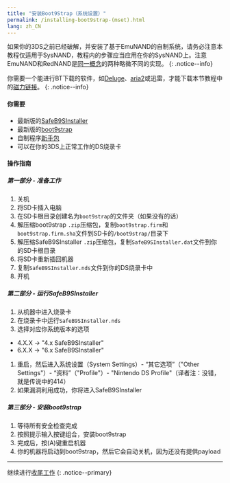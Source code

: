 ```yaml
---
title: "安装Boot9Strap（系统设置）"
permalink: /installing-boot9strap-(mset).html
lang: zh_CN
---
```


如果你的3DS之前已经破解，并安装了基于EmuNAND的自制系统，请务必注意本教程仅适用于SysNAND，教程内的步骤应当应用在你的SysNAND上。注意EmuNAND和RedNAND是[同一概念](http://3dbrew.org/wiki/NAND_Redirection)的两种略微不同的实现。
{: .notice--info}

你需要一个能进行BT下载的软件，如[Deluge](http://dev.deluge-torrent.org/wiki/Download)、[aria2](https://aria2.github.io/)或迅雷，才能下载本节教程中的[磁力链接](http://baike.baidu.com/item/%E7%A3%81%E5%8A%9B%E9%93%BE%E6%8E%A5)。
{: .notice--info}

#### 你需要

* 最新版的[SafeB9SInstaller](https://github.com/d0k3/SafeB9SInstaller/releases/latest)
* 最新版的[boot9strap](https://github.com/SciresM/boot9strap/releases/latest)
* 自制程序[新手包](http://smealum.github.io/ninjhax2/starter.zip)
* 可以在你的3DS上正常工作的DS烧录卡

#### 操作指南

##### 第一部分 - 准备工作

1. 关机
1. 将SD卡插入电脑
1. 在SD卡根目录创建名为`boot9strap`的文件夹（如果没有的话）
1. 解压缩boot9strap `.zip`压缩包，复制`boot9strap.firm`和`boot9strap.firm.sha`文件到SD卡的`/boot9strap/`目录下
1. 解压缩SafeB9SInstaller `.zip`压缩包，复制`SafeB9SInstaller.dat`文件到你的SD卡根目录
1. 将SD卡重新插回机器
1. 复制`SafeB9SInstaller.nds`文件到你的DS烧录卡中
1. 开机

##### 第二部分 - 运行SafeB9SInstaller

1. 从机器中进入烧录卡
1. 在烧录卡中运行`SafeB9SInstaller.nds`
1. 选择对应你系统版本的选项
  + 4.X.X -> "4.x SafeB9SInstaller"
  + 6.X.X -> "6.x SafeB9SInstaller"
1. 重启，然后进入系统设置（System Settings）- “其它选项”（"Other Settings"）- “资料”（"Profile"）- "Nintendo DS Profile"（译者注：没错，就是传说中的414）
1. 如果漏洞利用成功，你将进入SafeB9SInstaller

##### 第三部分 - 安装boot9strap

1. 等待所有安全检查完成
1. 按照提示输入按键组合，安装boot9strap
1. 完成后，按(A)键重启机器
1. 你的机器将启动到boot9strap，然后它会自动关机，因为还没有提供payload

___

继续进行[收尾工作](finalizing-setup)
{: .notice--primary}
